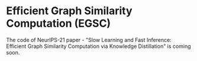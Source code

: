 # Efficient Graph Similarity Computation (EGSC)
The code of NeurIPS-21 paper - "Slow Learning and Fast Inference: Efficient Graph Similarity Computation via Knowledge Distillation" is coming soon.
